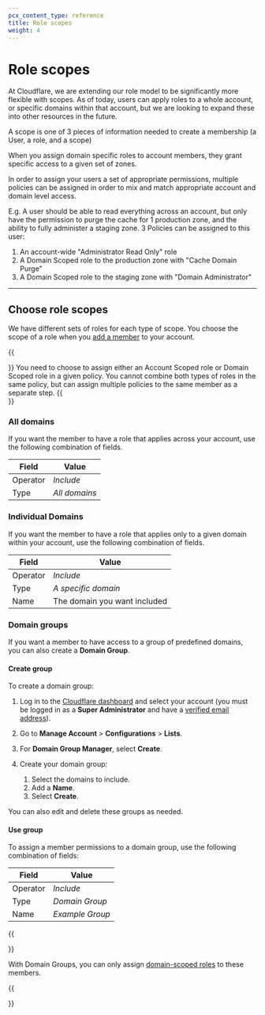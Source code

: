 ```yaml
---
pcx_content_type: reference
title: Role scopes
weight: 4
---
```


# Role scopes

At Cloudflare, we are extending our role model to be significantly more flexible with scopes. As of today, users can apply roles to a whole account, or specific domains within that account, but we are looking to expand these into other resources in the future.

A scope is one of 3 pieces of information needed to create a membership (a User, a role, and a scope)

When you assign domain specific roles to account members, they grant specific access to a given set of zones.

In order to assign your users a set of appropriate permissions, multiple policies can be assigned in order to mix and match appropriate account and domain level access.

E.g. A user should be able to read everything across an account, but only have the permission to purge the cache for 1 production zone, and the ability to fully administer a staging zone.
3 Policies can be assigned to this user:
1) An account-wide "Administrator Read Only" role
2) A Domain Scoped role to the production zone with "Cache Domain Purge"
3) A Domain Scoped role to the staging zone with "Domain Administrator"


---

## Choose role scopes

We have different sets of roles for each type of scope.
You choose the scope of a role when you [add a member](/fundamentals/setup/manage-members/manage/) to your account.

{{<Aside type="note">}}
You need to choose to assign either an Account Scoped role or Domain Scoped role in a given policy. You cannot combine both types of roles in the same policy, but can assign multiple policies to the same member as a separate step. 
{{</Aside>}}
### All domains

If you want the member to have a role that applies across your account, use the following combination of fields.

| Field | Value |
| --- | --- |
| Operator | *Include* |
| Type | *All domains* |

### Individual Domains

If you want the member to have a role that applies only to a given domain within your account, use the following combination of fields.

| Field | Value |
| --- | --- |
| Operator | *Include* |
| Type | *A specific domain* |
| Name | The domain you want included |


### Domain groups

If you want a member to have access to a group of predefined domains, you can also create a **Domain Group**.

#### Create group

To create a domain group: 

1. Log in to the [Cloudflare dashboard](https://dash.cloudflare.com/login) and select your account (you must be logged in as a **Super Administrator** and have a [verified email address](/fundamentals/setup/account/verify-email-address/)).
2. Go to **Manage Account** > **Configurations** > **Lists**.
3. For **Domain Group Manager**, select **Create**.
4. Create your domain group:

    1. Select the domains to include.
    2. Add a **Name**.
    3. Select **Create**.

You can also edit and delete these groups as needed.

#### Use group

To assign a member permissions to a domain group, use the following combination of fields:

| Field | Value |
| --- | --- |
| Operator | *Include* |
| Type | *Domain Group* |
| Name | *Example Group* |

{{<Aside type="note">}}

With Domain Groups, you can only assign [domain-scoped roles](/fundamentals/setup/manage-members/roles/#domain-scoped-roles) to these members.

{{</Aside>}}
